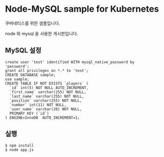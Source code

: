# Node-MySQL sample for Kubernetes

쿠버네티스를 위한 샘플입니다.

node 와 mysql 을 사용한 게시판입니다.

## MySQL 설정
~~~
create user 'test' identified WITH mysql_native_password by 'password';
grant all privileges on *.* to 'test';
CREATE DATABASE sample;
use sample;
CREATE TABLE IF NOT EXISTS `players` (
  `id` int(5) NOT NULL AUTO_INCREMENT,
  `first_name` varchar(255) NOT NULL,
  `last_name` varchar(255) NOT NULL,
  `position` varchar(255) NOT NULL,
  `number` int(11) NOT NULL,
  `user_name` varchar(20) NOT NULL,
  PRIMARY KEY (`id`)
) ENGINE=InnoDB  AUTO_INCREMENT=1;
~~~
## 실행
~~~
$ npm install
$ node app.js
~~~
